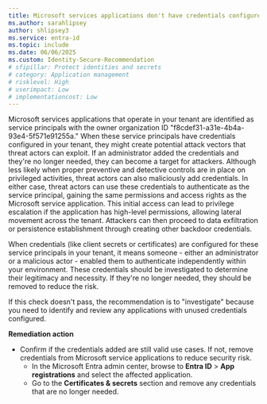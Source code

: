```yaml
---
title: Microsoft services applications don't have credentials configured 
ms.author: sarahlipsey
author: shlipsey3
ms.service: entra-id
ms.topic: include
ms.date: 06/06/2025
ms.custom: Identity-Secure-Recommendation
# sfipillar: Protect identities and secrets
# category: Application management
# risklevel: High
# userimpact: Low
# implementationcost: Low
---
```

Microsoft services applications that operate in your tenant are identified as service principals with the owner organization ID "f8cdef31-a31e-4b4a-93e4-5f571e91255a." When these service principals have credentials configured in your tenant, they might create potential attack vectors that threat actors can exploit. If an administrator added the credentials and they're no longer needed, they can become a target for attackers. Although less likely when proper preventive and detective controls are in place on privileged activities, threat actors can also maliciously add credentials. In either case, threat actors can use these credentials to authenticate as the service principal, gaining the same permissions and access rights as the Microsoft service application. This initial access can lead to privilege escalation if the application has high-level permissions, allowing lateral movement across the tenant. Attackers can then proceed to data exfiltration or persistence establishment through creating other backdoor credentials.

When credentials (like client secrets or certificates) are configured for these service principals in your tenant, it means someone - either an administrator or a malicious actor - enabled them to authenticate independently within your environment. These credentials should be investigated to determine their legitimacy and necessity. If they're no longer needed, they should be removed to reduce the risk. 

If this check doesn't pass, the recommendation is to "investigate" because you need to identify and review any applications with unused credentials configured.

**Remediation action**

- Confirm if the credentials added are still valid use cases. If not, remove credentials from Microsoft service applications to reduce security risk. 
    - In the Microsoft Entra admin center, browse to **Entra ID** > **App registrations** and select the affected application.
    - Go to the **Certificates & secrets** section and remove any credentials that are no longer needed.